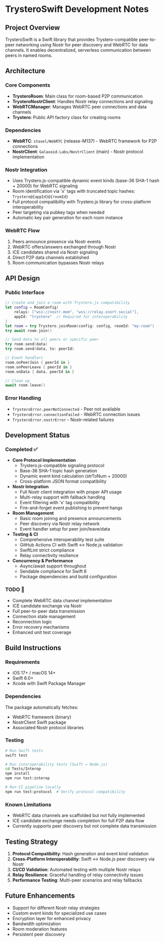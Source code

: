 # TrysteroSwift Development Notes

## Project Overview
TrysteroSwift is a Swift library that provides Trystero-compatible peer-to-peer networking using Nostr for peer discovery and WebRTC for data channels. It enables decentralized, serverless communication between peers in named rooms.

## Architecture

### Core Components
- **TrysteroRoom**: Main class for room-based P2P communication
- **TrysteroNostrClient**: Handles Nostr relay connections and signaling
- **WebRTCManager**: Manages WebRTC peer connections and data channels
- **Trystero**: Public API factory class for creating rooms

### Dependencies
- **WebRTC**: `stasel/WebRTC` (release-M137) - WebRTC framework for P2P connections
- **NostrClient**: `Galaxoid-Labs/NostrClient` (main) - Nostr protocol implementation

### Nostr Integration
- Uses Trystero.js-compatible dynamic event kinds (base-36 SHA-1 hash + 20000) for WebRTC signaling
- Room identification via 'x' tags with truncated topic hashes: `Trystero@{appId}@{roomId}`
- Full protocol compatibility with Trystero.js library for cross-platform interoperability
- Peer targeting via pubkey tags when needed
- Automatic key pair generation for each room instance

### WebRTC Flow
1. Peers announce presence via Nostr events
2. WebRTC offers/answers exchanged through Nostr
3. ICE candidates shared via Nostr signaling
4. Direct P2P data channels established
5. Room communication bypasses Nostr relays

## API Design

### Public Interface
```swift
// Create and join a room with Trystero.js compatibility
let config = RoomConfig(
    relays: ["wss://nostr.mom", "wss://relay.snort.social"],
    appId: "trystero"  // Required for interoperability
)
let room = try Trystero.joinRoom(config: config, roomId: "my-room")
try await room.join()

// Send data to all peers or specific peer
try room.send(data)
try room.send(data, to: peerId)

// Event handlers
room.onPeerJoin { peerId in }
room.onPeerLeave { peerId in }
room.onData { data, peerId in }

// Clean up
await room.leave()
```

### Error Handling
- `TrysteroError.peerNotConnected` - Peer not available
- `TrysteroError.connectionFailed` - WebRTC connection issues
- `TrysteroError.nostrError` - Nostr-related failures

## Development Status

### Completed ✅
- **Core Protocol Implementation**
  - Trystero.js-compatible signaling protocol
  - Base-36 SHA-1 topic hash generation
  - Dynamic event kind calculation (strToNum + 20000)
  - Cross-platform JSON format compatibility
- **Nostr Integration**
  - Full Nostr client integration with proper API usage
  - Multi-relay support with fallback handling
  - Event filtering with 'x' tag compatibility
  - Fire-and-forget event publishing to prevent hangs
- **Room Management**
  - Basic room joining and presence announcements
  - Peer discovery via Nostr relay network
  - Event handler setup for peer join/leave/data
- **Testing & CI**
  - Comprehensive interoperability test suite
  - GitHub Actions CI with Swift ↔ Node.js validation
  - SwiftLint strict compliance
  - Relay connectivity resilience
- **Concurrency & Performance**
  - Async/await support throughout
  - Sendable compliance for Swift 6
  - Package dependencies and build configuration

### TODO 🚧
- Complete WebRTC data channel implementation
- ICE candidate exchange via Nostr
- Full peer-to-peer data transmission
- Connection state management
- Reconnection logic
- Error recovery mechanisms
- Enhanced unit test coverage

## Build Instructions

### Requirements
- iOS 17+ / macOS 14+
- Swift 6.0+
- Xcode with Swift Package Manager

### Dependencies
The package automatically fetches:
- WebRTC framework (binary)
- NostrClient Swift package
- Associated Nostr protocol libraries

### Testing
```bash
# Run Swift tests
swift test

# Run interoperability tests (Swift ↔ Node.js)
cd Tests/Interop
npm install
npm run test:interop

# Run CI pipeline locally
npm run test:protocol  # Verify protocol compatibility
```

### Known Limitations
- WebRTC data channels are scaffolded but not fully implemented
- ICE candidate exchange needs completion for full P2P data flow
- Currently supports peer discovery but not complete data transmission

## Testing Strategy
1. **Protocol Compatibility**: Hash generation and event kind validation
2. **Cross-Platform Interoperability**: Swift ↔ Node.js peer discovery via Nostr
3. **CI/CD Validation**: Automated testing with multiple Nostr relays
4. **Relay Resilience**: Graceful handling of relay connectivity issues
5. **Performance Testing**: Multi-peer scenarios and relay fallbacks

## Future Enhancements
- Support for different Nostr relay strategies
- Custom event kinds for specialized use cases
- Encryption layer for enhanced privacy
- Bandwidth optimization
- Room moderation features
- Persistent peer discovery